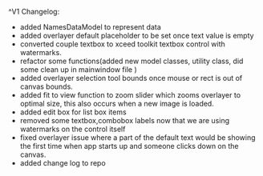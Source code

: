 ^V1
Changelog:
- added NamesDataModel to represent data
- added overlayer default placeholder to be set once text value is empty
- converted couple textbox to xceed toolkit textbox control with watermarks.
- refactor some functions(added new model classes, utility class, did some clean up in mainwindow file )
- added overlayer selection tool bounds once mouse or rect is out of canvas bounds.
- added fit to view function to zoom slider which zooms overlayer to optimal size, this also occurs when a new image is loaded.
- added edit box for list box items
- removed some textbox,combobox labels now that we are using watermarks on the control itself
- fixed overlayer issue where a part of the default text would be showing the first time when app starts up and someone clicks down on the canvas.
- added change log to repo
